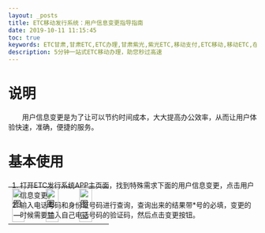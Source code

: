 ```yaml
---
layout: _posts
title: ETC移动发行系统：用户信息变更指导指南
date: 2019-10-11 11:15:45
toc: true
keywords: ETC甘肃,甘肃ETC,ETC办理,甘肃紫光,紫光ETC,移动支付,ETC移动,移动ETC,在线充值,ETC办理,卡片办理,OBU办理,OBU激活,ETC手持终端,甘肃ETC办理,甘肃ETC发行,移动发行终端,ETC移动发行系统
description: 5分钟一站式ETC移动办理，助您秒过高速
---
```

# 说明
&emsp;&emsp;用户信息变更是为了让可以节约时间成本，大大提高办公效率，从而让用户体验快速，准确，便捷的服务。

# 基本使用
1. 打开ETC发行系统APP主页面，找到特殊需求下面的用户信息变更，点击用户信息变更。
2. 输入电话号码和身份证号码进行查询，查询出来的结果带*号的必填，变更的时候需要输入自己电话号码的验证码，然后点击变更按钮。
<table style = "margin-top:-80px"> 
  <tr>
      <td><img src="/pub-images/pub-images-prcture/problems6.png" width="70%"  alt="图一" /></td>
      <td><img src="/pub-images/pub-images-prcture/problems7.png" width="70%"  alt="图二" /></td>
      <td><img src="/pub-images/pub-images-prcture/problems8.png" width="70%"  alt="图三" /></td>
  </tr>
</table>